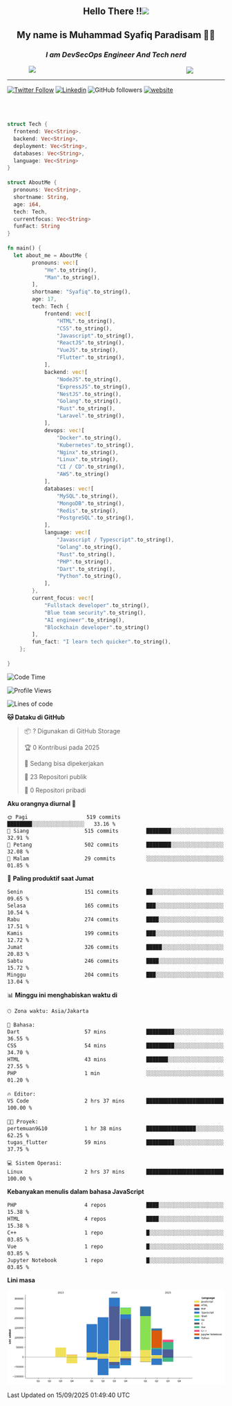 <h2 align="center">

Hello There !!<img src="https://media.giphy.com/media/12oufCB0MyZ1Go/giphy.gif" width="50"></h2>

<h2 align="center">My name is Muhammad Syafiq Paradisam 👋👋</h2>

<h3 align="center"><em>I am DevSecOps Engineer And Tech nerd
</em></h3>

<img align="left" style="margin-left: 50px" src="https://static.zerochan.net/Alina.Clover.1024.4345060.webp" width="315"/>

<img align="center" style="margin-left: 50px" src="https://i.pinimg.com/736x/69/82/aa/6982aafd816ea48f48d0639c7797915c.jpg" width=250/>

<hr/>

[![Twitter Follow](https://img.shields.io/twitter/follow/misteranmol?label=Follow)](https://x.com/FikkzOutfit)
[![Linkedin](https://img.shields.io/badge/-syafiq-blue?style=square&logo=Linkedin&logoColor=white&link=https://www.linkedin.com/in/syafiq-paradisam/)](https://id.linkedin.com/in/syafiq-paradisam-b72749258)
![GitHub followers](https://img.shields.io/github/followers/syafiqparadisam?label=Follower&style=social)
[![website](https://img.shields.io/badge/Website-46a2f1.svg?&style=flat-square&logo=Google-Chrome&logoColor=white&link=https://anmolsingh.me/)](https://syafiq-paradisam.my.id)

<br/>

```rust

struct Tech {
  frontend: Vec<String>.
  backend: Vec<String>,
  deployment: Vec<String>,
  databases: Vec<String>,
  language: Vec<String>
}

struct AboutMe {
  pronouns: Vec<String>,
  shortname: String,
  age: i64,
  tech: Tech,
  currentfocus: Vec<String>
  funFact: String
}

fn main() {
  let about_me = AboutMe {
        pronouns: vec![
            "He".to_string(),
            "Man".to_string(),
        ],
        shortname: "Syafiq".to_string(),
        age: 17,
        tech: Tech {
            frontend: vec![
                "HTML".to_string(),
                "CSS".to_string(),
                "Javascript".to_string(),
                "ReactJS".to_string(),
                "VueJS".to_string(),
                "Flutter".to_string(),
            ],
            backend: vec![
                "NodeJS".to_string(),
                "ExpressJS".to_string(),
                "NestJS".to_string(),
                "Golang".to_string(),
                "Rust".to_string(),
                "Laravel".to_string(),
            ],
            devops: vec![
                "Docker".to_string(),
                "Kubernetes".to_string(),
                "Nginx".to_string(),
                "Linux".to_string(),
                "CI / CD".to_string(),
                "AWS".to_string()
            ],
            databases: vec![
                "MySQL".to_string(),
                "MongoDB".to_string(),
                "Redis".to_string(),
                "PostgreSQL".to_string(),
            ],
            language: vec![
                "Javascript / Typescript".to_string(),
                "Golang".to_string(),
                "Rust".to_string(),
                "PHP".to_string(),
                "Dart".to_string(),
                "Python".to_string(),
            ],
        },
        current_focus: vec![
            "Fullstack developer".to_string(),
            "Blue team security".to_string(),
            "AI engineer".to_string(),
            "Blockchain developer".to_string()
        ],
        fun_fact: "I learn tech quicker".to_string(),
    };

}
```

<!--START_SECTION:waka-->
![Code Time](http://img.shields.io/badge/Code%20Time-430%20hrs%2035%20mins-blue)

![Profile Views](http://img.shields.io/badge/Profil%20dilihat-0-blue)

![Lines of code](https://img.shields.io/badge/Sejak%20Hello%20World%20aku%20telah%20menulis-1.5%20million%20baris%20kode-blue)

**🐱 Dataku di GitHub** 

> 📦 ? Digunakan di GitHub Storage 
 > 
> 🏆 0 Kontribusi pada 2025
 > 
> 💼 Sedang bisa dipekerjakan
 > 
> 📜 23 Repositori publik 
 > 
> 🔑 0 Repositori pribadi 
 > 
**Aku orangnya diurnal 🐤** 

```text
🌞 Pagi                   519 commits         ████████░░░░░░░░░░░░░░░░░   33.16 % 
🌆 Siang                  515 commits         ████████░░░░░░░░░░░░░░░░░   32.91 % 
🌃 Petang                 502 commits         ████████░░░░░░░░░░░░░░░░░   32.08 % 
🌙 Malam                  29 commits          ░░░░░░░░░░░░░░░░░░░░░░░░░   01.85 % 
```
📅 **Paling produktif saat Jumat** 

```text
Senin                    151 commits         ██░░░░░░░░░░░░░░░░░░░░░░░   09.65 % 
Selasa                   165 commits         ███░░░░░░░░░░░░░░░░░░░░░░   10.54 % 
Rabu                     274 commits         ████░░░░░░░░░░░░░░░░░░░░░   17.51 % 
Kamis                    199 commits         ███░░░░░░░░░░░░░░░░░░░░░░   12.72 % 
Jumat                    326 commits         █████░░░░░░░░░░░░░░░░░░░░   20.83 % 
Sabtu                    246 commits         ████░░░░░░░░░░░░░░░░░░░░░   15.72 % 
Minggu                   204 commits         ███░░░░░░░░░░░░░░░░░░░░░░   13.04 % 
```


📊 **Minggu ini menghabiskan waktu di** 

```text
🕑︎ Zona waktu: Asia/Jakarta

💬 Bahasa: 
Dart                     57 mins             █████████░░░░░░░░░░░░░░░░   36.55 % 
CSS                      54 mins             █████████░░░░░░░░░░░░░░░░   34.70 % 
HTML                     43 mins             ███████░░░░░░░░░░░░░░░░░░   27.55 % 
PHP                      1 min               ░░░░░░░░░░░░░░░░░░░░░░░░░   01.20 % 

🔥 Editor: 
VS Code                  2 hrs 37 mins       █████████████████████████   100.00 % 

🐱‍💻 Proyek: 
pertemuan9&10            1 hr 38 mins        ████████████████░░░░░░░░░   62.25 % 
tugas_flutter            59 mins             █████████░░░░░░░░░░░░░░░░   37.75 % 

💻 Sistem Operasi: 
Linux                    2 hrs 37 mins       █████████████████████████   100.00 % 
```

**Kebanyakan menulis dalam bahasa JavaScript** 

```text
PHP                      4 repos             ████░░░░░░░░░░░░░░░░░░░░░   15.38 % 
HTML                     4 repos             ████░░░░░░░░░░░░░░░░░░░░░   15.38 % 
C++                      1 repo              █░░░░░░░░░░░░░░░░░░░░░░░░   03.85 % 
Vue                      1 repo              █░░░░░░░░░░░░░░░░░░░░░░░░   03.85 % 
Jupyter Notebook         1 repo              █░░░░░░░░░░░░░░░░░░░░░░░░   03.85 % 
```



**Lini masa**

![Lines of Code chart](https://raw.githubusercontent.com/syafiqparadisam/syafiqparadisam/master/assets/bar_graph.png)


 Last Updated on 15/09/2025 01:49:40 UTC
<!--END_SECTION:waka-->
